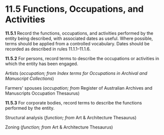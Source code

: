 # 11.5 Functions, Occupations, and Activities

**11.5.1** Record the functions, occupations, and activities performed by the entity being described, with associated dates as useful. Where possible, terms should be applied from a controlled vocabulary. Dates should be recorded as described in rules 11.1.1–11.1.6.

**11.5.2** For persons, record terms to describe the occupations or activities in which the entity has been engaged.

Artists (_occupation; from Index terms for Occupations in Archival and Manuscript Collections_)

Farmers' spouses (_occupation; from_ Register of Australian Archives and Manuscripts Occupation Thesaurus)

**11.5.3** For corporate bodies, record terms to describe the functions performed by the entity.

Structural analysis (_function; from_ Art & Architecture Thesaurus)

Zoning (_function; from_ Art & Architecture Thesaurus)
